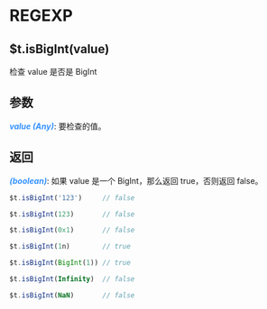 # REGEXP

## $t.isBigInt(value)

检查 value 是否是 BigInt

## 参数

<i style="color: #3492ff;font-weight: 700;">value (Any)</i>: 要检查的值。

## 返回

<i style="color: #3492ff;font-weight: 700;">(boolean)</i>: 如果 value 是一个 BigInt，那么返回 true，否则返回 false。

```javascript
$t.isBigInt('123')     // false

$t.isBigInt(123)       // false

$t.isBigInt(0x1)       // false

$t.isBigInt(1n)        // true

$t.isBigInt(BigInt(1)) // true

$t.isBigInt(Infinity)  // false

$t.isBigInt(NaN)       // false
```
